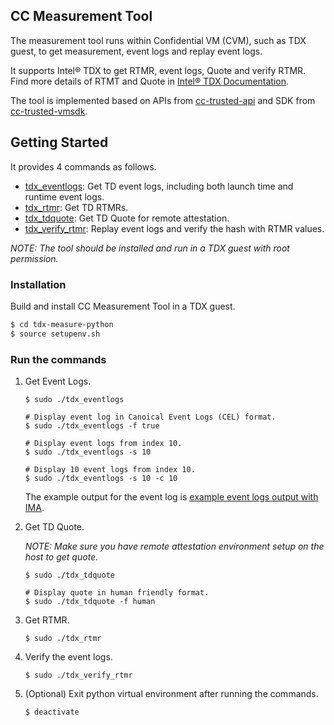 ## CC Measurement Tool

The measurement tool runs within Confidential VM (CVM), such as TDX guest, to get measurement, event logs and replay event logs. 

It supports Intel® TDX to get RTMR, event logs, Quote and verify RTMR. Find more details of RTMT and Quote in
[Intel® TDX Documentation](https://www.intel.com/content/www/us/en/developer/tools/trust-domain-extensions/documentation.html).

The tool is implemented based on APIs from [cc-trusted-api](https://github.com/cc-api/cc-trusted-api) and SDK from [cc-trusted-vmsdk](https://github.com/cc-api/cc-trusted-vmsdk).

## Getting Started

It provides 4 commands as follows.

- [tdx_eventlogs](./tdx_eventlogs): Get TD event logs, including both launch time and runtime event logs.
- [tdx_rtmr](./tdx_rtmr): Get TD RTMRs.
- [tdx_tdquote](./tdx_tdquote): Get TD Quote for remote attestation.
- [tdx_verify_rtmr](./tdx_verify_rtmr):  Replay event logs and verify the hash with RTMR values.

_NOTE: The tool should be installed and run in a TDX guest with root permission._

### Installation

Build and install CC Measurement Tool in a TDX guest.

```sh
$ cd tdx-measure-python
$ source setupenv.sh
```

### Run the commands
1. Get Event Logs.

    ```
    $ sudo ./tdx_eventlogs

    # Display event log in Canoical Event Logs (CEL) format.
    $ sudo ./tdx_eventlogs -f true

    # Display event logs from index 10.
    $ sudo ./tdx_eventlogs -s 10

    # Display 10 event logs from index 10.
    $ sudo ./tdx_eventlogs -s 10 -c 10
    ```

    The example output for the event log is [example event logs output with IMA](https://github.com/cc-api/cc-trusted-api/blob/main/docs/vmsdk-eventlog-sample-output-with-IMA.txt).

2. Get TD Quote.

    _NOTE: Make sure you have remote attestation environment setup on the host to get quote._

    ```
    $ sudo ./tdx_tdquote

    # Display quote in human friendly format.
    $ sudo ./tdx_tdquote -f human
    ```

3. Get RTMR.

    ```
    $ sudo ./tdx_rtmr
    ```

4. Verify the event logs.

    ```
    $ sudo ./tdx_verify_rtmr
    ```

5. (Optional) Exit python virtual environment after running the commands.

    ```
    $ deactivate
    ```
